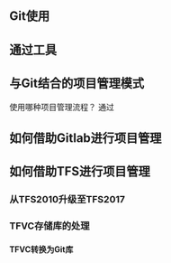 ## Git使用

## 通过工具

## 与Git结合的项目管理模式
使用哪种项目管理流程？
通过

## 如何借助Gitlab进行项目管理

## 如何借助TFS进行项目管理
### 从TFS2010升级至TFS2017
### TFVC存储库的处理
#### TFVC转换为Git库
